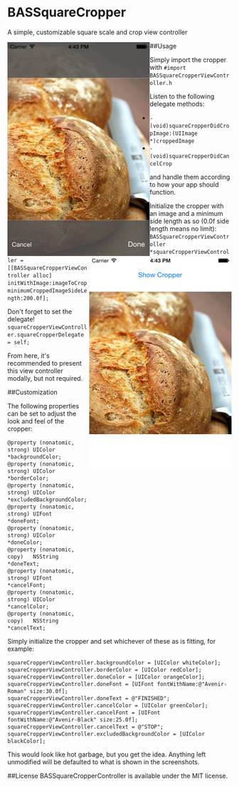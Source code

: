 BASSquareCropper
================

A simple, customizable square scale and crop view controller

<img align="left" src="https://github.com/Stakenborg/BASSquareCropper/raw/master/croppingscreenshot.png" width="320" height="480" />
<img align="right" src="https://github.com/Stakenborg/BASSquareCropper/raw/master/croppedscreenshot.png" width="320" height="480" />

##Usage

Simply import the cropper with `#import BASSquareCropperViewController.h`

Listen to the following delegate methods:
* `- (void)squareCropperDidCropImage:(UIImage *)croppedImage`
* `- (void)squareCropperDidCancelCrop`

and handle them according to how your app should function.

Initialize the cropper with an image and a minimum side length as so (0.0f side length means no limit):
`BASSquareCropperViewController *squareCropperViewController = [[BASSquareCropperViewController alloc] initWithImage:imageToCrop minimumCroppedImageSideLength:200.0f];`

Don't forget to set the delegate! `squareCropperViewController.squareCropperDelegate = self;`

From here, it's recommended to present this view controller modally, but not required.

##Customization

The following properties can be set to adjust the look and feel of the cropper:
```
@property (nonatomic, strong) UIColor  *backgroundColor;
@property (nonatomic, strong) UIColor  *borderColor;
@property (nonatomic, strong) UIColor  *excludedBackgroundColor;
@property (nonatomic, strong) UIFont   *doneFont;
@property (nonatomic, strong) UIColor  *doneColor;
@property (nonatomic, copy)   NSString *doneText;
@property (nonatomic, strong) UIFont   *cancelFont;
@property (nonatomic, strong) UIColor  *cancelColor;
@property (nonatomic, copy)   NSString *cancelText;
```
Simply initialize the cropper and set whichever of these as is fitting, for example:
```
squareCropperViewController.backgroundColor = [UIColor whiteColor];
squareCropperViewController.borderColor = [UIColor redColor];
squareCropperViewController.doneColor = [UIColor orangeColor];
squareCropperViewController.doneFont = [UIFont fontWithName:@"Avenir-Roman" size:30.0f];
squareCropperViewController.doneText = @"FINISHED";
squareCropperViewController.cancelColor = [UIColor greenColor];
squareCropperViewController.cancelFont = [UIFont fontWithName:@"Avenir-Black" size:25.0f];
squareCropperViewController.cancelText = @"STOP";
squareCropperViewController.excludedBackgroundColor = [UIColor blackColor];
```
This would look like hot garbage, but you get the idea. Anything left unmodified will be defaulted to what is shown in the screenshots.

##License
BASSquareCropperController is available under the MIT license.
